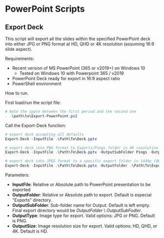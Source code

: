 # PowerPoint Scripts

## Export Deck

This script will export all the slides within the specified PowerPoint deck into either JPG or PNG format at HD, QHD or 4K resolution (assuming 16:9 slide aspect).

Requirements:

* Recent version of MS PowerPoint (365 or v2019+) on Windows 10
    * Tested on Windows 10 with Powerpoint 365 / v2019
* PowerPoint Deck ready for export in 16:9 aspect ratio
* PowerShell environment

How to run.

First load/run the script file: 

```powershell
# Note the space between the first period and the second one
. .\path\to\Export-PowerPoint.ps1
```

Call the Export-Deck function:

```powershell
# export deck accepting all defaults
Export-Deck -InputFile .\Path\To\Deck.pptx

# export deck into PNG format to Exports/Pings folder in 4K resolution
Export-Deck -InputFile .\Path\To\Deck.pptx -OutputSubFolder Pings -OutputSize 4K

# export deck into JPEG format to a specific export folder in 1440p (QHD) resolution
Export-Deck -InputFile .\Path\To\Deck.pptx -OutputFolder .\Path\To\Exports -OutputType JPG -OutputSize QHD
```

Parameters:

* __InputFile__: Relative or Absolute path to PowerPoint presentation to be exported
* __OutputFolder__: Relative or Absolute path to export. Default is especial "Exports" directory.
* __OutputSubFolder__: Sub-folder name for Output. Default is left empty. Final export directory would be _OutputFolder_ \ *OutputSubFodler*.
* __OutputType__: Image type for export. Valid options: JPG or PNG. Default is PNG.
* __OutputSize__: Image resolution size for export. Valid options: HD, QHD, or 4K. Default is HD.


